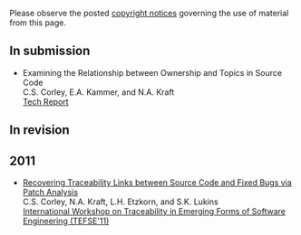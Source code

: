 Please observe the posted [copyright notices](/copyright) governing the use of material from
this page.

In submission
-------------
* Examining the Relationship between Ownership and Topics in Source Code
  <br /> C.S. Corley, E.A. Kammer, and N.A. Kraft
  <br />[Tech Report](http://software.eng.ua.edu/reports/SERG-2012-01)

In revision
-----------

2011
----
* [Recovering Traceability Links between Source Code and Fixed Bugs via Patch
  Analysis](http://dx.doi.org/10.1145/1987856.1987863)
  <br /> C.S. Corley, N.A. Kraft, L.H. Etzkorn, and S.K. Lukins
  <br /> [International Workshop on Traceability in Emerging Forms of Software
  Engineering (TEFSE'11)](http://www.cs.wm.edu/semeru/tefse2011)
